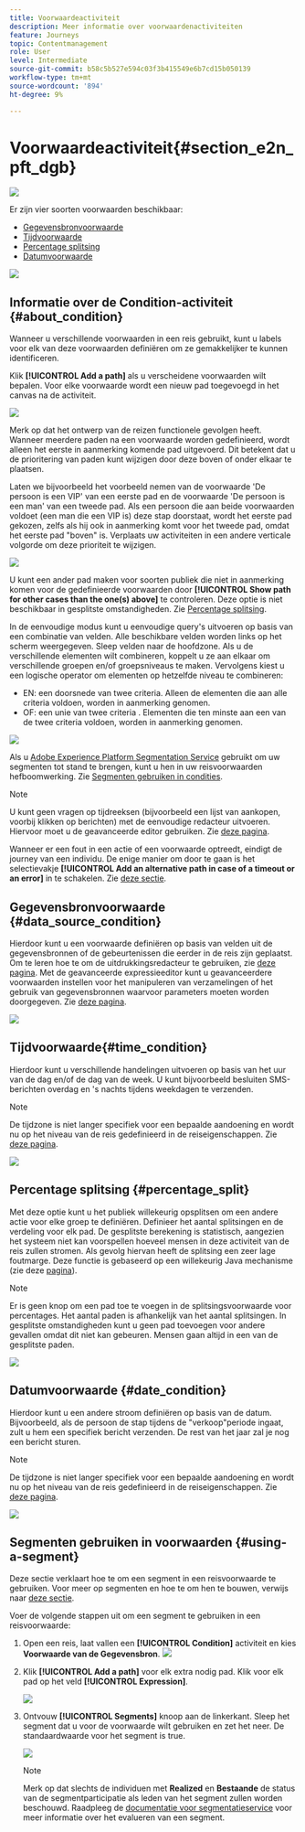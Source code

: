 ```yaml
---
title: Voorwaardeactiviteit
description: Meer informatie over voorwaardenactiviteiten
feature: Journeys
topic: Contentmanagement
role: User
level: Intermediate
source-git-commit: b58c5b527e594c03f3b415549e6b7cd15b050139
workflow-type: tm+mt
source-wordcount: '894'
ht-degree: 9%

---
```


# Voorwaardeactiviteit{#section_e2n_pft_dgb}

![](../assets/do-not-localize/badge.png)

Er zijn vier soorten voorwaarden beschikbaar:

* [Gegevensbronvoorwaarde](#data_source_condition)
* [Tijdvoorwaarde](#time_condition)
* [Percentage splitsing](#percentage_split)
* [Datumvoorwaarde](#date_condition)

![](../assets/journey49.png)

## Informatie over de Condition-activiteit {#about_condition}

Wanneer u verschillende voorwaarden in een reis gebruikt, kunt u labels voor elk van deze voorwaarden definiëren om ze gemakkelijker te kunnen identificeren.

Klik **[!UICONTROL Add a path]** als u verscheidene voorwaarden wilt bepalen. Voor elke voorwaarde wordt een nieuw pad toegevoegd in het canvas na de activiteit.

![](../assets/journey47.png)

Merk op dat het ontwerp van de reizen functionele gevolgen heeft. Wanneer meerdere paden na een voorwaarde worden gedefinieerd, wordt alleen het eerste in aanmerking komende pad uitgevoerd. Dit betekent dat u de prioritering van paden kunt wijzigen door deze boven of onder elkaar te plaatsen.

Laten we bijvoorbeeld het voorbeeld nemen van de voorwaarde &#39;De persoon is een VIP&#39; van een eerste pad en de voorwaarde &#39;De persoon is een man&#39; van een tweede pad. Als een persoon die aan beide voorwaarden voldoet (een man die een VIP is) deze stap doorstaat, wordt het eerste pad gekozen, zelfs als hij ook in aanmerking komt voor het tweede pad, omdat het eerste pad &quot;boven&quot; is. Verplaats uw activiteiten in een andere verticale volgorde om deze prioriteit te wijzigen.

![](../assets/journey48.png)

U kunt een ander pad maken voor soorten publiek die niet in aanmerking komen voor de gedefinieerde voorwaarden door **[!UICONTROL Show path for other cases than the one(s) above]** te controleren. Deze optie is niet beschikbaar in gesplitste omstandigheden. Zie [Percentage splitsing](#percentage_split).

In de eenvoudige modus kunt u eenvoudige query&#39;s uitvoeren op basis van een combinatie van velden. Alle beschikbare velden worden links op het scherm weergegeven. Sleep velden naar de hoofdzone. Als u de verschillende elementen wilt combineren, koppelt u ze aan elkaar om verschillende groepen en/of groepsniveaus te maken. Vervolgens kiest u een logische operator om elementen op hetzelfde niveau te combineren:

* EN: een doorsnede van twee criteria. Alleen de elementen die aan alle criteria voldoen, worden in aanmerking genomen.
* OF: een unie van twee criteria . Elementen die ten minste aan een van de twee criteria voldoen, worden in aanmerking genomen.

![](../assets/journey64.png)

Als u [Adobe Experience Platform Segmentation Service](https://experienceleague.adobe.com/docs/experience-platform/segmentation/home.html) gebruikt om uw segmenten tot stand te brengen, kunt u hen in uw reisvoorwaarden hefboomwerking. Zie [Segmenten gebruiken in condities](../building-journeys/condition-activity.md#using-a-segment).


>[!NOTE]
>
>U kunt geen vragen op tijdreeksen (bijvoorbeeld een lijst van aankopen, voorbij klikken op berichten) met de eenvoudige redacteur uitvoeren. Hiervoor moet u de geavanceerde editor gebruiken. Zie [deze pagina](https://experienceleague.adobe.com/docs/journeys/using/building-advanced-conditions-journeys/expressionadvanced.html).

Wanneer er een fout in een actie of een voorwaarde optreedt, eindigt de journey van een individu. De enige manier om door te gaan is het selectievakje **[!UICONTROL Add an alternative path in case of a timeout or an error]** in te schakelen. Zie [deze sectie](../building-journeys/using-the-journey-designer.md#paths).

## Gegevensbronvoorwaarde {#data_source_condition}

Hierdoor kunt u een voorwaarde definiëren op basis van velden uit de gegevensbronnen of de gebeurtenissen die eerder in de reis zijn geplaatst. Om te leren hoe te om de uitdrukkingsredacteur te gebruiken, zie [deze pagina](https://experienceleague.adobe.com/docs/journeys/using/building-advanced-conditions-journeys/expressionadvanced.html). Met de geavanceerde expressieeditor kunt u geavanceerdere voorwaarden instellen voor het manipuleren van verzamelingen of het gebruik van gegevensbronnen waarvoor parameters moeten worden doorgegeven. Zie [deze pagina](../datasource/external-data-sources.md).

![](../assets/journey50.png)

## Tijdvoorwaarde{#time_condition}

Hierdoor kunt u verschillende handelingen uitvoeren op basis van het uur van de dag en/of de dag van de week. U kunt bijvoorbeeld besluiten SMS-berichten overdag en &#39;s nachts tijdens weekdagen te verzenden.

>[!NOTE]
>
>De tijdzone is niet langer specifiek voor een bepaalde aandoening en wordt nu op het niveau van de reis gedefinieerd in de reiseigenschappen. Zie [deze pagina](../building-journeys/timezone-management.md).

![](../assets/journey51.png)

## Percentage splitsing {#percentage_split}

Met deze optie kunt u het publiek willekeurig opsplitsen om een andere actie voor elke groep te definiëren. Definieer het aantal splitsingen en de verdeling voor elk pad. De gesplitste berekening is statistisch, aangezien het systeem niet kan voorspellen hoeveel mensen in deze activiteit van de reis zullen stromen. Als gevolg hiervan heeft de splitsing een zeer lage foutmarge. Deze functie is gebaseerd op een willekeurig Java mechanisme (zie deze [pagina](https://docs.oracle.com/javase/7/docs/api/java/util/Random.html)).

>[!NOTE]
>
>Er is geen knop om een pad toe te voegen in de splitsingsvoorwaarde voor percentages. Het aantal paden is afhankelijk van het aantal splitsingen. In gesplitste omstandigheden kunt u geen pad toevoegen voor andere gevallen omdat dit niet kan gebeuren. Mensen gaan altijd in een van de gesplitste paden.

![](../assets/journey52.png)

## Datumvoorwaarde {#date_condition}

Hierdoor kunt u een andere stroom definiëren op basis van de datum. Bijvoorbeeld, als de persoon de stap tijdens de &quot;verkoop&quot;periode ingaat, zult u hem een specifiek bericht verzenden. De rest van het jaar zal je nog een bericht sturen.

>[!NOTE]
>
>De tijdzone is niet langer specifiek voor een bepaalde aandoening en wordt nu op het niveau van de reis gedefinieerd in de reiseigenschappen. Zie [deze pagina](../building-journeys/timezone-management.md).

![](../assets/journey53.png)

## Segmenten gebruiken in voorwaarden {#using-a-segment}

Deze sectie verklaart hoe te om een segment in een reisvoorwaarde te gebruiken. Voor meer op segmenten en hoe te om hen te bouwen, verwijs naar [deze sectie](../segment/about-segments.md).

Voer de volgende stappen uit om een segment te gebruiken in een reisvoorwaarde:

1. Open een reis, laat vallen een **[!UICONTROL Condition]** activiteit en kies **Voorwaarde van de Gegevensbron**.
   ![](../assets/journey47.png)

1. Klik **[!UICONTROL Add a path]** voor elk extra nodig pad. Klik voor elk pad op het veld **[!UICONTROL Expression]**.

   ![](../assets/segment3.png)

1. Ontvouw **[!UICONTROL Segments]** knoop aan de linkerkant. Sleep het segment dat u voor de voorwaarde wilt gebruiken en zet het neer. De standaardwaarde voor het segment is true.

   ![](../assets/segment4.png)

   >[!NOTE]
   >
   >Merk op dat slechts de individuen met **Realized** en **Bestaande** de status van de segmentparticipatie als leden van het segment zullen worden beschouwd. Raadpleeg de [documentatie voor segmentatieservice](https://experienceleague.adobe.com/docs/experience-platform/segmentation/tutorials/evaluate-a-segment.html?lang=en#interpret-segment-results) voor meer informatie over het evalueren van een segment.

